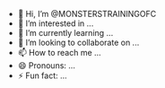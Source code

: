 - 👋 Hi, I’m @MONSTERSTRAININGOFC
- 👀 I’m interested in ...
- 🌱 I’m currently learning ...
- 💞️ I’m looking to collaborate on ...
- 📫 How to reach me ...
- 😄 Pronouns: ...
- ⚡ Fun fact: ...

<!---
MONSTERSTRAININGOFC/MONSTERSTRAININGOFC is a ✨ special ✨ repository because its `README.md` (this file) appears on your GitHub profile.
You can cl<!DOCTYPE html>
<html lang="pt-BR">
<head>
    <meta charset="UTF-8">
    <meta name="viewport" content="width=device-width, initial-scale=1.0">
    <meta name="description" content="Treinos de alta performance da X MONSTERS. Transforme seu corpo com os melhores programas de treino!">
    <meta name="keywords" content="treinos, musculação, fitness, X MONSTERS, treino online">
    <meta name="author" content="X MONSTERS">
    <title>X MONSTERS - Transforme Seu Corpo</title>
    <style>
        body {
            font-family: Arial, sans-serif;
            margin: 0;
            padding: 0;
            background-color: #111;
            color: white;
            text-align: center;
        }
        header {
            background-color: #ff0000;
            padding: 20px;
            font-size: 24px;
            font-weight: bold;
        }
        .container {
            padding: 20px;
        }
        .button {
            display: inline-block;
            margin-top: 20px;
            padding: 15px 30px;
            background-color: #ff0000;
            color: white;
            text-decoration: none;
            font-size: 18px;
            border-radius: 5px;
        }
    </style>
</head>
<body>
    <header>X MONSTERS - Treinos de Alta Performance</header>
    <div class="container">
        <h1>Transforme Seu Corpo Agora!</h1>
        <p>Os melhores treinos para ganhar força, resistência e definição muscular.</p>
        <a href="#" class="button">Adquira Seu Treino</a>
    </div>
</body>
</html>
ick the Preview link to take a look at your changes.
--->
